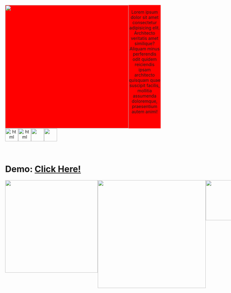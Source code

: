 

<div style="display:flex;text-align: center;margin: auto;justify-content: center;background-color:red;" align="center">
  <img src="https://raw.githubusercontent.com/Santibrito/AmazingEvents_Vanilla/main/assets/img/LogoAmazingEvents.png" align="center"  width="400">
  
  <p>Lorem ipsum dolor sit amet consectetur adipisicing elit. Architecto veritatis amet similique? Aliquam minus perferendis odit quidem reiciendis ipsam architecto quisquam quae suscipit facilis, mollitia assumenda doloremque, praesentium autem animi!
</p>
 </div>
 
 
 <div align="center">
  <div style="display: flex;">
    <img src="https://cdn-icons-png.flaticon.com/512/174/174854.png" alt="html" height="42px"style="vertical-align: top;" />
    <img src="https://cdn-icons-png.flaticon.com/512/732/732190.png" alt="html" height="42px"style="vertical-align: top;" />
    <img src="https://upload.wikimedia.org/wikipedia/commons/thumb/b/b2/Bootstrap_logo.svg/1200px-Bootstrap_logo.svg.png" height="42px"style="vertical-align: top;" />
    <img src="https://cdn-icons-png.flaticon.com/512/5968/5968292.png" height="42px"style="vertical-align: top;" />
  </div>
</div>
 <br>
 

  
  
  <br>
<h1>Demo: <a href="https://santibrito.github.io/AmazingEvents_Vanilla/">Click Here!</h1>


<div align="center">
  <div style="display: flex;">
    <img src="https://i.ibb.co/n3zDP2m/smartmockups-l8kb8pbj.png" style="vertical-align: top;" width="300" />
    <img src="https://i.ibb.co/tHg1v66/smartmockups-l8kblxca.png" style="vertical-align: top;" width="350" />
    <img src="https://i.ibb.co/6Px5BsD/smartmockups-l8kbo8kw.png" style="vertical-align: top;" width="130" />
     
  </div>
</div>
